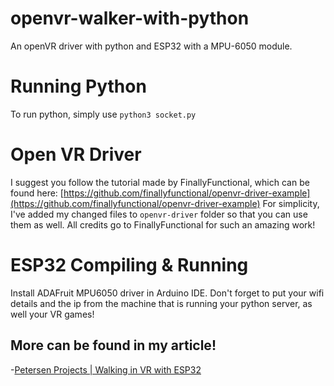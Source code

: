 # openvr-walker-with-python
An openVR driver with python and ESP32 with a MPU-6050 module.

# Running Python

To run python, simply use `python3 socket.py`

# Open VR Driver

I suggest you follow the tutorial made by FinallyFunctional, which can be found here:
[https://github.com/finallyfunctional/openvr-driver-example](https://github.com/finallyfunctional/openvr-driver-example)
For simplicity, I've added my changed files to `openvr-driver` folder so that you can use them as well.
All credits go to FinallyFunctional for such an amazing work!

# ESP32 Compiling & Running

Install ADAFruit MPU6050 driver in Arduino IDE.
Don't forget to put your wifi details and the ip from the machine that is running your python server, as well your VR games!

## More can be found in my article!
-[Petersen Projects | Walking in VR with ESP32](https://petersen-projects.com/?p=30)